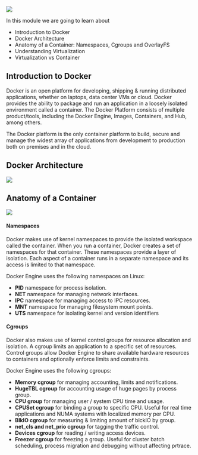 
<img src="images/c4logo.png">




In this module we are going to learn about

  * Introduction to Docker
  * Docker Architecture
  * Anatomy of a Container: Namespaces, Cgroups and OverlayFS
  * Understanding Virtualization
  * Virtualization vs Container

## Introduction to Docker
Docker is an open platform for developing, shipping & running distributed applications, whether on laptops, data center VMs or cloud. Docker provides the ability to package and run an application in a loosely isolated environment called a container. The Docker Platform consists of multiple product/tools, including the Docker Engine, Images, Containers, and Hub, among others.

The Docker platform is the only container platform to build, secure and manage the widest array of applications from development to production both on premises and in the cloud.


## Docker Architecture

<img src="images/dockerarchitecture.PNG">


## Anatomy of a Container

<img src="images/container-anatomy.PNG">

#### Namespaces
Docker makes use of kernel namespaces to provide the isolated workspace called the container. When you run a container, Docker creates a set of namespaces for that container. These namespaces provide a layer of isolation. Each aspect of a container runs in a separate namespace and its access is limited to that namespace.

Docker Engine uses the following namespaces on Linux:

  * **PID** namespace for process isolation.
  * **NET** namespace for managing network interfaces.
  * **IPC** namespace for managing access to IPC resources.
  * **MNT** namespace for managing filesystem mount points.
  * **UTS** namespace for isolating kernel and version identifiers

#### Cgroups
Docker also makes use of kernel control groups for resource allocation and isolation. A cgroup limits an application to a specific set of resources. Control groups allow Docker Engine to share available hardware resources to containers and optionally enforce limits and constraints.

Docker Engine uses the following cgroups:
 * **Memory cgroup** for managing accounting, limits and notifications.
 * **HugeTBL cgroup** for accounting usage of huge pages by process group.
 * **CPU group** for managing user / system CPU time and usage.
 * **CPUSet cgroup** for binding a group to specific CPU. Useful for real time applications and NUMA systems with localized memory per CPU.
 * **BlkIO cgroup** for measuring & limiting amount of blckIO by group.
 * **net_cls and net_prio cgroup** for tagging the traffic control.
 * **Devices cgroup** for reading / writing access devices.
 * **Freezer cgroup** for freezing a group. Useful for cluster batch scheduling, process migration and debugging without affecting prtrace.  



